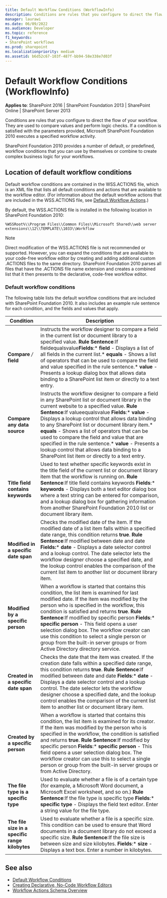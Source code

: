 ```yaml
---
title: Default Workflow Conditions (WorkflowInfo)
description: Conditions are rules that you configure to direct the flow of your workflow.
manager: laurawi
ms.date: 06/09/2022
ms.audience: Developer
ms.topic: reference
f1_keywords:
- SharePoint workflows
ms.prod: sharepoint
ms.localizationpriority: medium
ms.assetid: b6d52c67-103f-487f-bb94-58e338e7d03f
---
```


# Default Workflow Conditions (WorkflowInfo)

**Applies to**: SharePoint 2016 | SharePoint Foundation 2013 | SharePoint Online | SharePoint Server 2013

Conditions are rules that you configure to direct the flow of your workflow. They are used to compare values and perform logic checks. If a condition is satisfied with the parameters provided, Microsoft SharePoint Foundation 2010 executes a specified workflow activity.

SharePoint Foundation 2010 provides a number of default, or predefined, workflow conditions that you can use by themselves or combine to create complex business logic for your workflows.

## Location of default workflow conditions

Default workflow conditions are contained in the WSS.ACTIONS file, which is an XML file that lists all default conditions and actions that are available to the workflow editor. (For information about the default workflow actions that are included in the WSS.ACTIONS file, see [Default Workflow Actions](default-workflow-actions-workflowinfo.md).) 

By default, the WSS.ACTIONS file is installed in the following location in SharePoint Foundation 2010:

```%WSSRoot%\\Program Files\\Common Files\\Microsoft Shared\\web server extensions\\12\\TEMPLATE\\1033\\Workflow```

> [!NOTE] 
> Direct modification of the WSS.ACTIONS file is not recommended or supported. However, you can expand the conditions that are available to your code-free workflow editor by creating and adding additional custom .ACTIONS files to the same directory. SharePoint Foundation 2010 parses all files that have the .ACTIONS file name extension and creates a combined list that it then presents to the declarative, code-free workflow editor.

### Default workflow conditions

The following table lists the default workflow conditions that are included with SharePoint Foundation 2010. It also includes an example rule sentence for each condition, and the fields and values that apply.

  
| Condition | Description |
| --- | --- |
| **Compare** */<list or document library name/>* **field** | Instructs the workflow designer to compare a field in the current list or document library to a specified value. **Rule Sentence**:If fieldequalsvalue**Fields**:* **field** - Displays a list of all fields in the current list.* **equals** - Shows a list of operators that can be used to compare the field and value specified in the rule sentence.* **value** - Presents a lookup dialog box that allows data binding to a SharePoint list item or directly to a text entry. |
| **Compare any data source** | Instructs the workflow designer to compare a field in any SharePoint list or document library in the current website to a specified value. **Rule Sentence**:If valueequalsvalue **Fields**:* **value** - Displays a lookup control that allows data binding to any SharePoint list or document library item.* **equals** - Shows a list of operators that can be used to compare the field and value that are specified in the rule sentence.* **value** - Presents a lookup control that allows data binding to a SharePoint list item or directly to a text entry. |
| **Title field contains keywords** | Used to test whether specific keywords exist in the title field of the current list or document library item that the workflow is running on. **Rule Sentence**:If title field contains keywords **Fields**:* **keywords** - Displays both a text editor dialog box where a text string can be entered for comparison, and a lookup dialog box for gathering information from another SharePoint Foundation 2010 list or document library item. |
| **Modified in a specific date span** | Checks the modified date of the item. If the modified date of a list item falls within a specified date range, this condition returns **true**. **Rule Sentence**:If modified between date and date **Fields:*** **date** - Displays a date selector control and a lookup control. The date selector lets the workflow designer choose a specified date, and the lookup control enables the comparison of the current list item to another list or document library item. |
| **Modified by a specific person** | When a workflow is started that contains this condition, the list item is examined for last modified date. If the item was modified by the person who is specified in the workflow, this condition is satisfied and returns **true**. **Rule Sentence**:If modified by specific person **Fields**:* **specific person** - This field opens a user selection dialog box. The workflow creator can use this condition to select a single person or group from the built-in server groups or from Active Directory directory service. |
| **Created in a specific date span** | Checks the date that the item was created. If the creation date falls within a specified date range, this condition returns **true**. **Rule Sentence**:If modified between date and date **Fields**:* **date** - Displays a date selector control and a lookup control. The date selector lets the workflow designer choose a specified date, and the lookup control enables the comparison of the current list item to another list or document library item. |
| **Created by a specific person** | When a workflow is started that contains this condition, the list item is examined for its creator. If the item was modified by the person who is specified in the workflow, the condition is satisfied and returns **true**. **Rule Sentence**:If modified by specific person **Fields**:* **specific person** - This field opens a user selection dialog box. The workflow creator can use this to select a single person or group from the built-in server groups or from Active Directory. |
| **The file type is a specific type** | Used to evaluate whether a file is of a certain type (for example, a Microsoft Word document, a Microsoft Excel worksheet, and so on.) **Rule Sentence**:If the file type is specific type **Fields**:* **specific type** - Displays the field text editor. Enter a string value for the file type. |
| **The file size in a specific range kilobytes** | Used to evaluate whether a file is a specific size. This condition can be used to ensure that Word documents in a document library do not exceed a specific size. **Rule Sentence**:If the file size is between size and size kilobytes. **Fields**:* **size** - Displays a text box. Enter a number in kilobytes. |

## See also

- [Default Workflow Conditions](default-workflow-conditions-workflowinfo.md)
- [Creating Declarative, No-Code Workflow Editors](https://msdn.microsoft.com/library/office/bb417436.aspx)
- [Workflow Actions Schema Overview](https://msdn.microsoft.com/library/office/bb897626.aspx)








